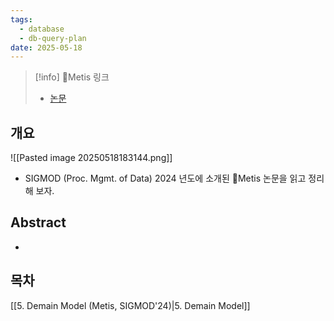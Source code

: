 ```yaml
---
tags:
  - database
  - db-query-plan
date: 2025-05-18
---
```

> [!info] Metis 링크
> - [논문](https://dl.acm.org/doi/pdf/10.1145/3626750)

## 개요

![[Pasted image 20250518183144.png]]

- SIGMOD (Proc. Mgmt. of Data) 2024 년도에 소개된 Metis 논문을 읽고 정리해 보자.

## Abstract

- 

## 목차

[[5. Demain Model (Metis, SIGMOD'24)|5. Demain Model]]